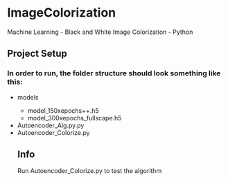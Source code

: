 # ImageColorization
Machine Learning - Black and White Image Colorization - Python

## Project Setup 
### In order to run, the folder structure should look something like this:
<ul>
  <li>models</li>
  <ul>
    <li>model_150xepochs++.h5</li>
    <li>model_300xepochs_fullscape.h5</li>
  </ul>
<li>Autoencoder_Alg.py.py</li>
<li>Autoencoder_Colorize.py</li>


## Info
Run Autoencoder_Colorize.py to test the algorithm
